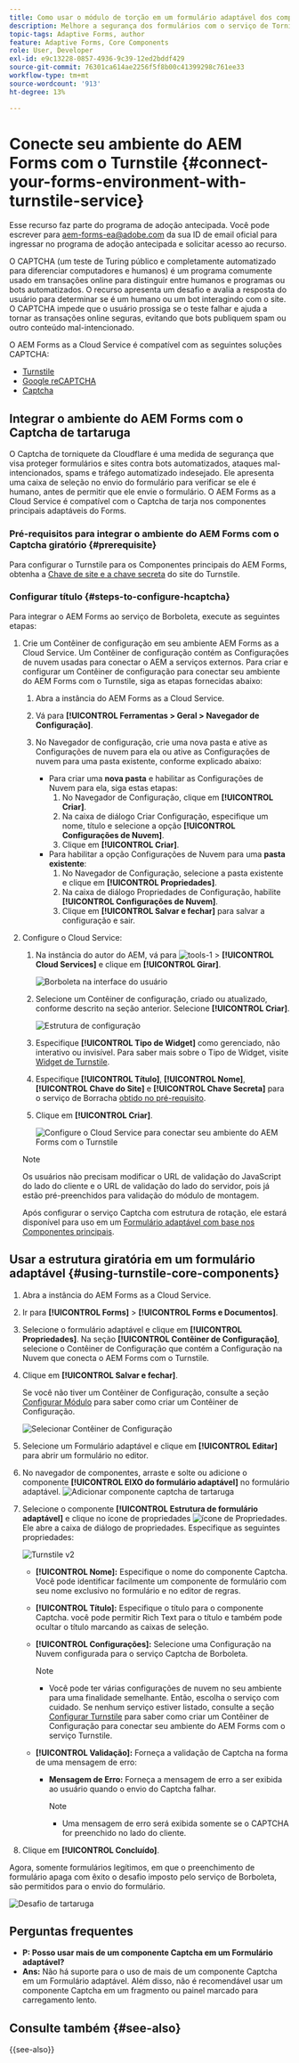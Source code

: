 ```yaml
---
title: Como usar o módulo de torção em um formulário adaptável dos componentes principais do AEM?
description: Melhore a segurança dos formulários com o serviço de Tornição sem esforço. Guia passo a passo no interior.
topic-tags: Adaptive Forms, author
feature: Adaptive Forms, Core Components
role: User, Developer
exl-id: e9c13228-0857-4936-9c39-12ed2bddf429
source-git-commit: 76301ca614ae2256f5f8b00c41399298c761ee33
workflow-type: tm+mt
source-wordcount: '913'
ht-degree: 13%

---
```


# Conecte seu ambiente do AEM Forms com o Turnstile {#connect-your-forms-environment-with-turnstile-service}

<span class="preview"> Esse recurso faz parte do programa de adoção antecipada. Você pode escrever para aem-forms-ea@adobe.com da sua ID de email oficial para ingressar no programa de adoção antecipada e solicitar acesso ao recurso. </span>

O CAPTCHA (um teste de Turing público e completamente automatizado para diferenciar computadores e humanos) é um programa comumente usado em transações online para distinguir entre humanos e programas ou bots automatizados. O recurso apresenta um desafio e avalia a resposta do usuário para determinar se é um humano ou um bot interagindo com o site. O CAPTCHA impede que o usuário prossiga se o teste falhar e ajuda a tornar as transações online seguras, evitando que bots publiquem spam ou outro conteúdo mal-intencionado.

O AEM Forms as a Cloud Service é compatível com as seguintes soluções CAPTCHA:


* [Turnstile](/help/forms/integrate-adaptive-forms-turnstile-core-components.md)
* [Google reCAPTCHA](/help/forms/captcha-adaptive-forms-core-components.md)
* [Captcha](/help/forms/integrate-adaptive-forms-hcaptcha-core-components.md)

<!-- ![Turnstile](assets/Turnstile-challenge.png)-->

## Integrar o ambiente do AEM Forms com o Captcha de tartaruga

O Captcha de torniquete da Cloudflare é uma medida de segurança que visa proteger formulários e sites contra bots automatizados, ataques mal-intencionados, spams e tráfego automatizado indesejado. Ele apresenta uma caixa de seleção no envio do formulário para verificar se ele é humano, antes de permitir que ele envie o formulário. O AEM Forms as a Cloud Service é compatível com o Captcha de tarja nos componentes principais adaptáveis do Forms.

### Pré-requisitos para integrar o ambiente do AEM Forms com o Captcha giratório {#prerequisite}

Para configurar o Turnstile para os Componentes principais do AEM Forms, obtenha a [Chave de site e a chave secreta](https://developers.cloudflare.com/turnstile/get-started/) do site do Turnstile.

### Configurar título {#steps-to-configure-hcaptcha}

Para integrar o AEM Forms ao serviço de Borboleta, execute as seguintes etapas:

1. Crie um Contêiner de configuração em seu ambiente AEM Forms as a Cloud Service. Um Contêiner de configuração contém as Configurações de nuvem usadas para conectar o AEM a serviços externos. Para criar e configurar um Contêiner de configuração para conectar seu ambiente do AEM Forms com o Turnstile, siga as etapas fornecidas abaixo:
   1. Abra a instância do AEM Forms as a Cloud Service.
   1. Vá para **[!UICONTROL Ferramentas > Geral > Navegador de Configuração]**.
   1. No Navegador de configuração, crie uma nova pasta e ative as Configurações de nuvem para ela ou ative as Configurações de nuvem para uma pasta existente, conforme explicado abaixo:

      * Para criar uma **nova pasta** e habilitar as Configurações de Nuvem para ela, siga estas etapas:
         1. No Navegador de Configuração, clique em **[!UICONTROL Criar]**.
         1. Na caixa de diálogo Criar Configuração, especifique um nome, título e selecione a opção **[!UICONTROL Configurações de Nuvem]**.
         1. Clique em **[!UICONTROL Criar]**.
      * Para habilitar a opção Configurações de Nuvem para uma **pasta existente**:
         1. No Navegador de Configuração, selecione a pasta existente e clique em **[!UICONTROL Propriedades]**.
         1. Na caixa de diálogo Propriedades de Configuração, habilite **[!UICONTROL Configurações de Nuvem]**.
         1. Clique em **[!UICONTROL Salvar e fechar]** para salvar a configuração e sair.

1. Configure o Cloud Service:
   1. Na instância do autor do AEM, vá para ![tools-1](assets/tools-1.png) > **[!UICONTROL Cloud Services]** e clique em **[!UICONTROL Girar]**.

      ![Borboleta na interface do usuário](assets/turnstile-in-ui.png)
   1. Selecione um Contêiner de configuração, criado ou atualizado, conforme descrito na seção anterior. Selecione **[!UICONTROL Criar]**.

      ![Estrutura de configuração](assets/config-hcaptcha.png)
   1. Especifique **[!UICONTROL Tipo de Widget]** como gerenciado, não interativo ou invisível. Para saber mais sobre o Tipo de Widget, visite [Widget de Turnstile](https://developers.cloudflare.com/turnstile/concepts/widget/).
   1. Especifique **[!UICONTROL Título]**, **[!UICONTROL Nome]**, **[!UICONTROL Chave do Site]** e **[!UICONTROL Chave Secreta]** para o serviço de Borracha [obtido no pré-requisito](#prerequisite).
   1. Clique em **[!UICONTROL Criar]**.

      ![Configure o Cloud Service para conectar seu ambiente do AEM Forms com o Turnstile](assets/config-turntstile-cc.png)

   >[!NOTE]
   >
   > Os usuários não precisam modificar o URL de validação do JavaScript do lado do cliente e o URL de validação do lado do servidor, pois já estão pré-preenchidos para validação do módulo de montagem.

   Após configurar o serviço Captcha com estrutura de rotação, ele estará disponível para uso em um [Formulário adaptável com base nos Componentes principais](https://experienceleague.adobe.com/pt-br/docs/experience-manager-core-components/using/adaptive-forms/introduction).

## Usar a estrutura giratória em um formulário adaptável {#using-turnstile-core-components}

1. Abra a instância do AEM Forms as a Cloud Service.
1. Ir para **[!UICONTROL Forms]** > **[!UICONTROL Forms e Documentos]**.
1. Selecione o formulário adaptável e clique em **[!UICONTROL Propriedades]**. Na seção **[!UICONTROL Contêiner de Configuração]**, selecione o Contêiner de Configuração que contém a Configuração na Nuvem que conecta o AEM Forms com o Turnstile.
1. Clique em **[!UICONTROL Salvar e fechar]**.

   Se você não tiver um Contêiner de Configuração, consulte a seção [Configurar Módulo](#steps-to-configure-hcaptcha) para saber como criar um Contêiner de Configuração.

   ![Selecionar Contêiner de Configuração](/help/forms/assets/captcha-properties.png)

1. Selecione um Formulário adaptável e clique em **[!UICONTROL Editar]** para abrir um formulário no editor.
1. No navegador de componentes, arraste e solte ou adicione o componente **[!UICONTROL EIXO do formulário adaptável]** no formulário adaptável.
   ![Adicionar componente captcha de tartaruga](/help/forms/assets/turnstile-v2.png)
1. Selecione o componente **[!UICONTROL Estrutura de formulário adaptável]** e clique no ícone de propriedades ![ícone de Propriedades](assets/configure-icon.svg). Ele abre a caixa de diálogo de propriedades. Especifique as seguintes propriedades:

   ![Turnstile v2](assets/turnstile-settings-for-v2.png)

   * **[!UICONTROL Nome]:** Especifique o nome do componente Captcha. Você pode identificar facilmente um componente de formulário com seu nome exclusivo no formulário e no editor de regras.
   * **[!UICONTROL Título]:** Especifique o título para o componente Captcha. você pode permitir Rich Text para o título e também pode ocultar o título marcando as caixas de seleção.
   * **[!UICONTROL Configurações]:** Selecione uma Configuração na Nuvem configurada para o serviço Captcha de Borboleta.

     >[!NOTE]
     >
     >* Você pode ter várias configurações de nuvem no seu ambiente para uma finalidade semelhante. Então, escolha o serviço com cuidado. Se nenhum serviço estiver listado, consulte a seção [Configurar Turnstile](#steps-to-configure-hcaptcha) para saber como criar um Contêiner de Configuração para conectar seu ambiente do AEM Forms com o serviço Turnstile.

   * **[!UICONTROL Validação]:** Forneça a validação de Captcha na forma de uma mensagem de erro:

      * **Mensagem de Erro:** Forneça a mensagem de erro a ser exibida ao usuário quando o envio do Captcha falhar.

        >[!NOTE]
        >
        >* Uma mensagem de erro será exibida somente se o CAPTCHA for preenchido no lado do cliente.

1. Clique em **[!UICONTROL Concluído]**.


Agora, somente formulários legítimos, em que o preenchimento de formulário apaga com êxito o desafio imposto pelo serviço de Borboleta, são permitidos para o envio do formulário.

![Desafio de tartaruga](assets/turnstile-challenge.png)


## Perguntas frequentes

* **P: Posso usar mais de um componente Captcha em um Formulário adaptável?**
* **Ans:** Não há suporte para o uso de mais de um componente Captcha em um Formulário adaptável. Além disso, não é recomendável usar um componente Captcha em um fragmento ou painel marcado para carregamento lento.

## Consulte também {#see-also}

{{see-also}}
